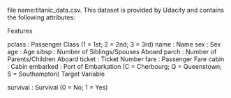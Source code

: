 file name:titanic_data.csv. 
This dataset is provided by Udacity and contains the following attributes:

Features

pclass : Passenger Class (1 = 1st; 2 = 2nd; 3 = 3rd)
name : Name
sex : Sex
age : Age
sibsp : Number of Siblings/Spouses Aboard
parch : Number of Parents/Children Aboard
ticket : Ticket Number
fare : Passenger Fare
cabin : Cabin
embarked : Port of Embarkation (C = Cherbourg; Q = Queenstown; S = Southampton)
Target Variable

survival : Survival (0 = No; 1 = Yes)